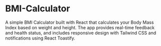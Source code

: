 # BMI-Calculator
A simple BMI Calculator built with React that calculates your Body Mass Index based on weight and height. The app provides real-time feedback and health status, and includes responsive design with Tailwind CSS and notifications using React Toastify.
